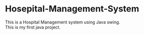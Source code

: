 # Hosepital-Management-System
This is a Hospital Management system using Java swing.
<br>
This is my first java project.
